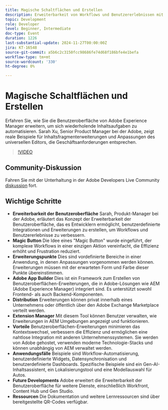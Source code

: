 ```yaml
---
title: Magische Schaltflächen und Erstellen
description: Erweiterbarkeit von Workflows und Benutzererlebnissen mit der Adobe-Benutzeroberfläche, wodurch benutzerdefinierte Integrationen durch Adobe und App Builder ermöglicht werden, komplexe Aufgaben mit einem "magischen Knopf"zu vereinfachen und eine nahtlose Integration mit Unternehmenssystemen zu unterstützen, mit zukünftigen Erweiterungen auf weitere Adobe-Dienste.
topic: Development
role: Developer
level: Beginner, Intermediate
doc-type: Event
duration: 1226
last-substantial-update: 2024-11-27T00:00:00Z
jira: KT-16548
source-git-commit: a5b6c2c3150fcc98686fe74d68f186bfe4e1befa
workflow-type: tm+mt
source-wordcount: '330'
ht-degree: 0%

---
```



# Magische Schaltflächen und Erstellen

Erfahren Sie, wie Sie die Benutzeroberfläche von Adobe Experience Manager erweitern, um sich wiederholende Inhaltsaufgaben zu automatisieren. Sarah Xu, Senior Product Manager bei der Adobe, zeigt reale Beispiele für Inhaltsfragmenterweiterungen und Anpassungen des universellen Editors, die Geschäftsanforderungen entsprechen.


>[!VIDEO](https://video.tv.adobe.com/v/3440037/?learn=on&enablevpops)

## Community-Diskussion

Fahren Sie mit der Unterhaltung in der Adobe Developers Live Community [diskussion](https://adobe.ly/3Ywf6kg) fort.

## Wichtige Schritte

* **Erweiterbarkeit der Benutzeroberfläche** Sarah, Produkt-Manager bei der Adobe, erläutert das Konzept der Erweiterbarkeit der Benutzeroberfläche, das es Entwicklern ermöglicht, benutzerdefinierte Integrationen und Erweiterungen zu erstellen, um Workflows und Benutzererlebnisse zu verbessern.
* **Magic Button** Die Idee eines &quot;Magic Button&quot; wurde eingeführt, der komplexe Workflows in einer einzigen Aktion vereinfacht, die Effizienz erhöht und Frustration reduziert.
* **Erweiterungspunkte** Dies sind vordefinierte Bereiche in einer Anwendung, in denen Anpassungen vorgenommen werden können. Erweiterungen müssen mit der erwarteten Form und Farbe dieser Punkte übereinstimmen.
* **Adobe App Builder** Dies ist ein Framework zum Erstellen von Benutzeroberflächen-Erweiterungen, die in Adobe-Lösungen wie AEM (Adobe Experience Manager) integriert sind. Es unterstützt sowohl Frontend- als auch Backend-Komponenten.
* **Distribution** Erweiterungen können privat innerhalb eines Unternehmens oder öffentlich über den Adobe Exchange Marketplace verteilt werden.
* **Extension Manager** Mit diesem Tool können Benutzer verwalten, wie Erweiterungen in AEM Umgebungen angezeigt und funktionieren.
* **Vorteile** Benutzeroberflächen-Erweiterungen minimieren das Kontextswechsel, verbessern die Effizienz und ermöglichen eine nahtlose Integration mit anderen Unternehmenssystemen. Sie werden von Adobe gehostet, verwenden moderne Technologie-Stacks und können unabhängig von AEM verwaltet werden.
* **Anwendungsfälle** Beispiele sind Workflow-Automatisierung, benutzerdefinierte Widgets, Datensynchronisation und benutzerdefinierte Dashboards. Spezifische Beispiele sind ein Gen-AI-Inhaltsassistent, ein Lokalisierungstool und eine Modellauswahl für Autos.
* **Future Developments** Adobe erweitert die Erweiterbarkeit der Benutzeroberfläche für weitere Dienste, einschließlich Workfront, Content Hub und Gen Studio.
* **Ressourcen** Die Dokumentation und weitere Lernressourcen sind über bereitgestellte QR-Codes verfügbar.
